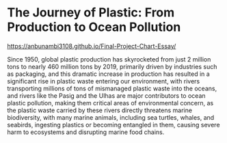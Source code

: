 # The Journey of Plastic: From Production to Ocean Pollution

https://anbunambi3108.github.io/Final-Project-Chart-Essay/

Since 1950, global plastic production has skyrocketed from just 2 million tons to nearly 460 million tons by 2019, primarily driven by industries such as packaging, and this dramatic increase in production has resulted in a significant rise in plastic waste entering our environment, with rivers transporting millions of tons of mismanaged plastic waste into the oceans, and rivers like the Pasig and the Ulhas are major contributors to ocean plastic pollution, making them critical areas of environmental concern, as the plastic waste carried by these rivers directly threatens marine biodiversity, with many marine animals, including sea turtles, whales, and seabirds, ingesting plastics or becoming entangled in them, causing severe harm to ecosystems and disrupting marine food chains.
